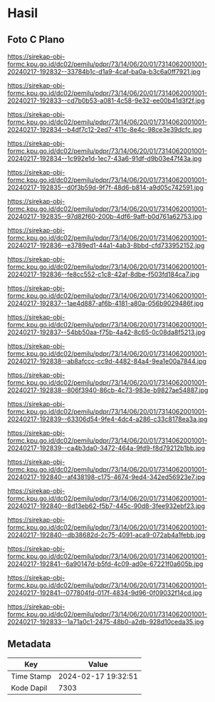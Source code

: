 # Hasil

## Foto C Plano

https://sirekap-obj-formc.kpu.go.id/dc02/pemilu/pdpr/73/14/06/20/01/7314062001001-20240217-192832--33784b1c-d1a9-4caf-ba0a-b3c6a0ff7921.jpg

https://sirekap-obj-formc.kpu.go.id/dc02/pemilu/pdpr/73/14/06/20/01/7314062001001-20240217-192833--cd7b0b53-a081-4c58-9e32-ee00b41d3f2f.jpg

https://sirekap-obj-formc.kpu.go.id/dc02/pemilu/pdpr/73/14/06/20/01/7314062001001-20240217-192834--b4df7c12-2ed7-411c-8e4c-98ce3e39dcfc.jpg

https://sirekap-obj-formc.kpu.go.id/dc02/pemilu/pdpr/73/14/06/20/01/7314062001001-20240217-192834--1c992e1d-1ec7-43a6-91df-d9b03e47f43a.jpg

https://sirekap-obj-formc.kpu.go.id/dc02/pemilu/pdpr/73/14/06/20/01/7314062001001-20240217-192835--d0f3b59d-9f7f-48d6-b814-a9d05c742591.jpg

https://sirekap-obj-formc.kpu.go.id/dc02/pemilu/pdpr/73/14/06/20/01/7314062001001-20240217-192835--97d82f60-200b-4df6-9aff-b0d761a62753.jpg

https://sirekap-obj-formc.kpu.go.id/dc02/pemilu/pdpr/73/14/06/20/01/7314062001001-20240217-192836--e3789ed1-44a1-4ab3-8bbd-cfd733952152.jpg

https://sirekap-obj-formc.kpu.go.id/dc02/pemilu/pdpr/73/14/06/20/01/7314062001001-20240217-192836--fe8cc552-c1c8-42af-8dbe-f503fd184ca7.jpg

https://sirekap-obj-formc.kpu.go.id/dc02/pemilu/pdpr/73/14/06/20/01/7314062001001-20240217-192837--1ae4d887-af6b-4181-a80a-056b9029486f.jpg

https://sirekap-obj-formc.kpu.go.id/dc02/pemilu/pdpr/73/14/06/20/01/7314062001001-20240217-192837--54bb50aa-f75b-4a42-8c65-0c08da8f5213.jpg

https://sirekap-obj-formc.kpu.go.id/dc02/pemilu/pdpr/73/14/06/20/01/7314062001001-20240217-192838--ab8afccc-cc9d-4482-84a4-9ea1e00a7844.jpg

https://sirekap-obj-formc.kpu.go.id/dc02/pemilu/pdpr/73/14/06/20/01/7314062001001-20240217-192838--806f3940-86cb-4c73-983e-b9827ae54887.jpg

https://sirekap-obj-formc.kpu.go.id/dc02/pemilu/pdpr/73/14/06/20/01/7314062001001-20240217-192839--63306d54-9fe4-4dc4-a286-c33c8178ea3a.jpg

https://sirekap-obj-formc.kpu.go.id/dc02/pemilu/pdpr/73/14/06/20/01/7314062001001-20240217-192839--ca4b3da0-3472-464a-9fd9-f8d79212b1bb.jpg

https://sirekap-obj-formc.kpu.go.id/dc02/pemilu/pdpr/73/14/06/20/01/7314062001001-20240217-192840--af438198-c175-4674-9ed4-342ed56923e7.jpg

https://sirekap-obj-formc.kpu.go.id/dc02/pemilu/pdpr/73/14/06/20/01/7314062001001-20240217-192840--8d13eb62-f5b7-445c-90d8-3fee932ebf23.jpg

https://sirekap-obj-formc.kpu.go.id/dc02/pemilu/pdpr/73/14/06/20/01/7314062001001-20240217-192840--db38682d-2c75-4091-aca9-072ab4a1febb.jpg

https://sirekap-obj-formc.kpu.go.id/dc02/pemilu/pdpr/73/14/06/20/01/7314062001001-20240217-192841--6a90147d-b5fd-4c09-ad0e-67221f0a605b.jpg

https://sirekap-obj-formc.kpu.go.id/dc02/pemilu/pdpr/73/14/06/20/01/7314062001001-20240217-192841--077804fd-017f-4834-9d96-0f09032f14cd.jpg

https://sirekap-obj-formc.kpu.go.id/dc02/pemilu/pdpr/73/14/06/20/01/7314062001001-20240217-192833--1a71a0c1-2475-48b0-a2db-928d10ceda35.jpg


## Metadata

| Key        | Value               |
| ---------- | ------------------- |
| Time Stamp | 2024-02-17 19:32:51 |
| Kode Dapil | 7303                |



